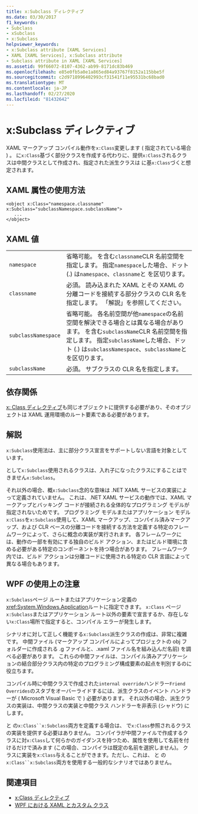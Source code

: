 ```yaml
---
title: x:Subclass ディレクティブ
ms.date: 03/30/2017
f1_keywords:
- Subclass
- xSubclass
- x:Subclass
helpviewer_keywords:
- x:Subclass attribute [XAML Services]
- XAML [XAML Services], x:Subclass attribute
- Subclass attribute in XAML [XAML Services]
ms.assetid: 99f66072-8107-4362-ab99-8171dc83b469
ms.openlocfilehash: e85e0fb5a0e1a865ed84a93767f8152a115bbe5f
ms.sourcegitcommit: c2d9718996402993cf31541f11e95531bc68bad0
ms.translationtype: MT
ms.contentlocale: ja-JP
ms.lasthandoff: 02/27/2020
ms.locfileid: "81432642"
---
```

# <a name="xsubclass-directive"></a>x:Subclass ディレクティブ

XAML マークアップ コンパイル動作を`x:Class`変更します ( 指定されている場合 ) 。 に`x:Class`基づく部分クラスを作成する代わりに、提供`x:Class`されるクラスは中間クラスとして作成され、指定された派生クラスは に基`x:Class`づくと想定されます。

## <a name="xaml-attribute-usage"></a>XAML 属性の使用方法

```xaml
<object x:Class="namespace.classname" x:Subclass="subclassNamespace.subclassName">
   ...
</object>
```

## <a name="xaml-values"></a>XAML 値

|||
|-|-|
|`namespace`|省略可能。 を含む`classname`CLR 名前空間を指定します。 指定`namespace`した場合、ドット (.) は`namespace`、`classname`と を区切ります。|
|`classname`|必須。 読み込まれた XAML とその XAML の分離コードを接続する部分クラスの CLR 名を指定します。 「解説」を参照してください。|
|`subclassNamespace`|省略可能。 各名前空間が他`namespace`の名前空間を解決できる場合とは異なる場合があります。 を含む`subclassName`CLR 名前空間を指定します。 指定`subclassName`した場合、ドット (.) は`subclassNamespace`、`subclassName`と を区切ります。|
|`subclassName`|必須。 サブクラスの CLR 名を指定します。|

## <a name="dependencies"></a>依存関係

[x: Class ディレクティブ](xclass-directive.md)も同じオブジェクトに提供する必要があり、そのオブジェクトは XAML 運用環境のルート要素である必要があります。

## <a name="remarks"></a>解説

`x:Subclass`使用法は、主に部分クラス宣言をサポートしない言語を対象としています。

として`x:Subclass`使用されるクラスは、入れ子になったクラスにすることはできません`x:Subclass`。

それ以外の場合、概`x:Subclass`念的な意味は .NET XAML サービスの実装によって定義されていません。 これは、.NET XAML サービスの動作では、XAML マークアップとバッキング コードが接続される全体的なプログラミング モデルが指定されないためです。 プログラミング モデルまたはアプリケーション モデル`x:Class`を`x:Subclass`使用して、XAML マークアップ、コンパイル済みマークアップ、および CLR ベースの分離コードを接続する方法を定義する特定のフレームワークによって、さらに概念の実装が実行されます。 各フレームワークには、動作の一部を有効にする独自のビルド アクション、またはビルド環境に含める必要がある特定のコンポーネントを持つ場合があります。 フレームワーク内では、ビルド アクションは分離コードに使用される特定の CLR 言語によって異なる場合もあります。

## <a name="wpf-usage-notes"></a>WPF の使用上の注意

`x:Subclass`ページ ルートまたはアプリケーション定義の<xref:System.Windows.Application>ルートに指定できます。 `x:Class` ページ`x:Subclass`またはアプリケーション ルート以外の要素で宣言するか、存在しない`x:Class`場所で指定すると、コンパイル エラーが発生します。

シナリオに対して正しく機能する`x:Subclass`派生クラスの作成は、非常に複雑です。 中間ファイル (マークアップ コンパイルによってプロジェクトの obj フォルダーに作成される .g ファイルと、.xaml ファイル名を組み込んだ名前) を調べる必要があります。 これらの中間ファイルは、コンパイル済みアプリケーションの結合部分クラス内の特定のプログラミング構成要素の起点を判別するのに役立ちます。

コンパイル時に中間クラスで作成された`internal override`ハンドラー`Friend Overrides`のスタブをオーバーライドするには、派生クラスのイベント ハンドラーが ( Microsoft Visual Basic で ) 必要があります。 それ以外の場合、派生クラスの実装は、中間クラスの実装と中間クラス ハンドラーを非表示 (シャドウ) にします。

と の`x:Class``x:Subclass`両方を定義する場合は、 で`x:Class`参照されるクラスの実装を提供する必要はありません。 コンパイラが中間ファイルで作成するクラスに対`x:Class`して何らかのガイダンスを持つため、属性を使用して名前を付けるだけで済みます (この場合、コンパイラは既定の名前を選択しません)。 クラスに実装を`x:Class`与えることができます。ただし、これは、 と の`x:Class``x:Subclass`両方を使用する一般的なシナリオではありません。

## <a name="see-also"></a>関連項目

- [x:Class ディレクティブ](xclass-directive.md)
- [WPF における XAML とカスタム クラス](../../framework/wpf/advanced/xaml-and-custom-classes-for-wpf.md)
